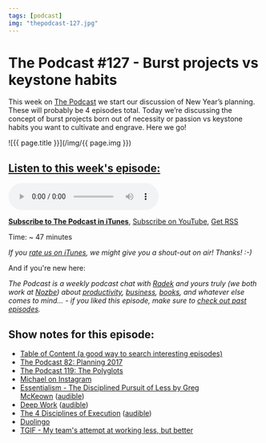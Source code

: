 ```yaml
---
tags: [podcast]
img: "thepodcast-127.jpg"
---
```


# The Podcast #127 - Burst projects vs keystone habits

This week on [The Podcast][p] we start our discussion of New Year’s planning. These will probably be 4 episodes total. Today we’re discussing the concept of burst projects born out of necessity or passion vs keystone habits you want to cultivate and engrave. Here we go!

<!--More-->

![{{ page.title }}](/img/{{ page.img }})

## [Listen to this week's episode:][e]

<audio controls>
<source src="https://files.nozbe.com/podcast/127.mp3" type="audio/mpeg">
</audio>

**[Subscribe to The Podcast in iTunes][i]**, [Subscribe on YouTube][y], [Get RSS][rss]

Time: ~ 47 minutes

*If you [rate us on iTunes][i], we might give you a shout-out on air! Thanks! :-)*

And if you're new here:

*The Podcast is a weekly podcast chat with [Radek][r] and yours truly (we both work at [Nozbe][n]) about [productivity](/tag/productivity), [business](/tag/business), [books](/tag/books), and whatever else comes to mind… - if you liked this episode, make sure to [check out past episodes](/tag/podcast).*

## Show notes for this episode:

  * [Table of Content (a good way to search interesting episodes)](http://thepodcast.fm/toc/)
  * [The Podcast 82: Planning 2017](http://thepodcast.fm/82)
  * [The Podcast 119: The Polyglots](http://thepodcast.fm/episodes/119)
  * [Michael on Instagram](https://www.instagram.com/michaelsliwinski/?hl=en)
  * [Essentialism - The Disciplined Pursuit of Less by Greg McKeown](http://www.amazon.com/Essentialism-Disciplined-Pursuit-Greg-McKeown/dp/0804137382?tag=radexio-20) ([audible](http://www.audible.com/pd/Self-Development/Essentialism-Audiobook/B00IWZ6XGA?tag=radexio-20))
  * [Deep Work](https://www.amazon.com/Deep-Work-Focused-Success-Distracted/dp/1455586692/) ([audible](https://www.audible.com/pd/Business/Deep-Work-Audiobook/B01CYKTYNW))
  * [The 4 Disciplines of Execution](http://www.amazon.com/Disciplines-Execution-Covey-Rajan-Kaicker/dp/1471142086/) ([audible](http://www.audible.com/pd/Business/The-4-Disciplines-of-Execution-Audiobook/B00DD0846Q/))
  * [Duolingo](https://www.duolingo.com/)
  * [TGIF - My team's attempt at working less, but better](https://sliwinski.com/tgif/)

[y]: https://michael.gratis/thepodcastyt
[rss]: http://thepodcast.fm/episodes?format=RSS
[e]: http://thepodcast.fm/episodes/127

[p]: https://michael.gratis/thepodcastfm
[n]: https://michael.gratis/nozbe
[r]: https://michael.gratis/radex
[i]: https://michael.gratis/thepodcast
[o]: https://michael.gratis/ipadonly

